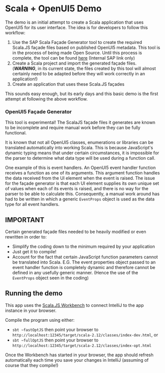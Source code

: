 # Scala + OpenUI5 Demo

The demo is an initial attempt to create a Scala application that uses OpenUI5 for its user interface.  The idea is for developers to follow this workflow:

1. Use the SAP Scala Façade Generator tool to create the required Scala.JS façade files based on published OpenUI5 metadata.  This tool is in the process of being made Open Source.  Until this process is complete, the tool can be found [here](https://github.wdf.sap.corp/Marmolata/FacadeGenerator) (Internal SAP link only)
1. Create a Scala project and import the generated façade files. (***WARNING***, in its current state, the files created by this tool will almost certainly need to be adapted before they will work correctly in an application!)
1. Create an application that uses these Scala.JS façades

This sounds easy enough, but its early days and this basic demo is the first attempt at following the above workflow.

### OpenUI5 Façade Generator

This tool is experimental!  The ScalaJS façade files it generates are known to be incomplete and require manual work before they can be fully functional.

It is known that not all OpenUI5 classes, enumerations or libraries can be translated automatically into working Scala.  This is because JavaScript's dynamic typing means that under certain circumstances, it is impossible for the parser to determine what data type will be used during a function call.

One example of this is event handlers.  An OpenUI5 event handler function receives a function as one of its arguments.  This argument function handles the data received from the UI element when the event is raised.  The issue for the façade generator is that each UI element supplies its own unique set of values when each of its events is raised, and there is no way for the parser to be able to calculate this.  Consequently, a manual work around has had to be written in which a generic `EventProps` object is used as the data type for all event handlers.

## IMPORTANT 
 
Certain generated façade files needed to be heavily modified or even rewritten in order to:
* Simplify the coding down to the minimum required by your application
* Just get it to compile!
* Account for the fact that certain JavaScript function parameters cannot be translated into Scala.  E.G. The event properties object passed to an event handler function is completely dynamic and therefore cannot be defined in any usefully generic manner. (Hence the use of the `EventProps` object seen in the coding)

## Running the demo

This app uses the [Scala.JS Workbench](https://github.com/lihaoyi/workbench) to connect IntelliJ to the app instance in your browser.

Compile the program using either:
 
* `sbt ~fastOptJS` then point your browser to `http://localhost:12345/target/scala-2.12/classes/index-dev.html`, or
* `sbt ~fullOptJS` then point your browser to `http://localhost:12345/target/scala-2.12/classes/index-opt.html`

Once the Workbench has started in your browser, the app should refresh automatically each time you save your changes in IntelliJ (assuming of course that they compile!)


